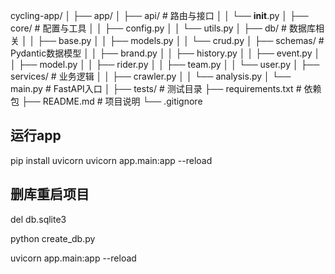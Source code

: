 cycling-app/
│
├── app/
│   ├── api/           # 路由与接口
│   │   └── __init__.py
│   ├── core/          # 配置与工具
│   │   ├── config.py
│   │   └── utils.py
│   ├── db/            # 数据库相关
│   │   ├── base.py
│   │   ├── models.py
│   │   └── crud.py
│   ├── schemas/       # Pydantic数据模型
│   │   ├── brand.py
│   │   ├── history.py
│   │   ├── event.py
│   │   ├── model.py
│   │   ├── rider.py
│   │   ├── team.py
│   │   └── user.py
│   ├── services/      # 业务逻辑
│   │   ├── crawler.py
│   │   └── analysis.py
│   └── main.py        # FastAPI入口
│
├── tests/             # 测试目录
├── requirements.txt   # 依赖包
├── README.md          # 项目说明
└── .gitignore


## 运行app
pip install uvicorn
uvicorn app.main:app --reload

## 删库重启项目
del db.sqlite3

python create_db.py

uvicorn app.main:app --reload